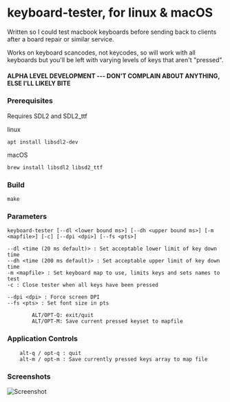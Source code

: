 # keyboard-tester, for linux & macOS

Written so I could test macbook keyboards before sending back to clients after a board repair or similar service.

Works on keyboard scancodes, not keycodes, so will work with all keyboards but you'll be left with varying levels of keys that aren't "pressed".

#### ALPHA LEVEL DEVELOPMENT --- DON'T COMPLAIN ABOUT ANYTHING, ELSE I'LL LIKELY BITE

### Prerequisites

Requires SDL2 and SDL2_ttf

linux
```
apt install libsdl2-dev
```

macOS
```
brew install libsdl2 libsd2_ttf
```

### Build
```make```

### Parameters
```
keyboard-tester [--dl <lower bound ms>] [--dh <upper bound ms>] [-m <mapfile>] [-c] [--dpi <dpi>] [--fs <pts>]

--dl <time (20 ms default)> : Set acceptable lower limit of key down time
--dh <time (200 ms default)> : Set acceptable upper limit of key down time
-m <mapfile> : Set keyboard map to use, limits keys and sets names to test
-c : Close tester when all keys have been pressed

--dpi <dpi> : Force screen DPI
--fs <pts> : Set font size in pts

        ALT/OPT-Q: exit/quit
        ALT/OPT-M: Save current pressed keyset to mapfile
```

### Application Controls
```
	alt-q / opt-q : quit
	alt-m / opt-m : Save currently pressed keys array to map file
```

### Screenshots
![Screenshot](assets/images/ss-1.jpg)
